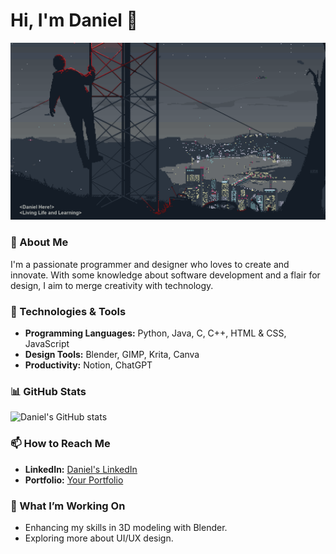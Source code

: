# Hi, I'm Daniel 👋
![My GIF](https://github.com/Daniel20140101/Daniel/blob/main/Elements/jake-comingheremoreoftenlately.gif?raw=true)

### 👤 About Me
I'm a passionate programmer and designer who loves to create and innovate. With some knowledge about software development and a flair for design, I aim to merge creativity with technology.

### 🔧 Technologies & Tools
- **Programming Languages:** Python, Java, C, C++, HTML & CSS, JavaScript
- **Design Tools:** Blender, GIMP, Krita, Canva
- **Productivity:** Notion, ChatGPT

### 📊 GitHub Stats
![Daniel's GitHub stats](https://github-readme-stats.vercel.app/api?username=daniel20140101&show_icons=true&theme=nord)

### 📫 How to Reach Me
- **LinkedIn:** [Daniel's LinkedIn](https://www.linkedin.com/in/your-linkedin-username/)
- **Portfolio:** [Your Portfolio](https://your-portfolio-link.com)

### 🎨 What I’m Working On
- Enhancing my skills in 3D modeling with Blender.
- Exploring more about UI/UX design.